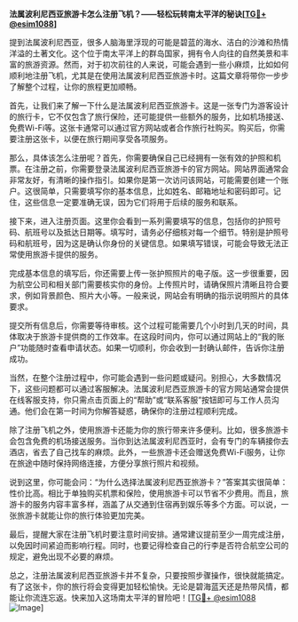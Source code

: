 **法属波利尼西亚旅游卡怎么注册飞机？——轻松玩转南太平洋的秘诀[[TG💪+ @esim1088](https://t.me/s/esim1088)]**

提到法属波利尼西亚，很多人脑海里浮现的可能是碧蓝的海水、洁白的沙滩和热情洋溢的土著文化。这个位于南太平洋上的群岛国家，拥有令人向往的自然美景和丰富的旅游资源。然而，对于初次前往的人来说，可能会遇到一些小麻烦，比如如何顺利地注册飞机，尤其是在使用法属波利尼西亚旅游卡时。这篇文章将带你一步步了解整个过程，让你的旅程更加顺畅。

首先，让我们来了解一下什么是法属波利尼西亚旅游卡。这是一张专门为游客设计的旅行卡，它不仅包含了旅行保险，还可能提供一些额外的服务，比如机场接送、免费Wi-Fi等。这张卡通常可以通过官方网站或者合作旅行社购买。购买后，你需要注册这张卡，以便在旅行期间享受各项服务。

那么，具体该怎么注册呢？首先，你需要确保自己已经拥有一张有效的护照和机票。在注册之前，你需要登录法属波利尼西亚旅游卡的官方网站。网站界面通常会非常友好，有清晰的操作指引。如果你是第一次访问该网站，可能需要创建一个账户。这很简单，只需要填写你的基本信息，比如姓名、邮箱地址和密码即可。记住，这些信息一定要准确无误，因为它们将用于后续的服务和联系。

接下来，进入注册页面。这里你会看到一系列需要填写的信息，包括你的护照号码、航班号以及抵达日期等。填写时，请务必仔细核对每一个细节。特别是护照号码和航班号，因为这是确认你身份的关键信息。如果填写错误，可能会导致无法正常使用旅游卡提供的服务。

完成基本信息的填写后，你还需要上传一张护照照片的电子版。这一步很重要，因为航空公司和相关部门需要核实你的身份。上传照片时，请确保照片清晰且符合要求，例如背景颜色、照片大小等。一般来说，网站会有明确的指示说明照片的具体要求。

提交所有信息后，你需要等待审核。这个过程可能需要几个小时到几天的时间，具体取决于旅游卡提供商的工作效率。在这段时间内，你可以通过网站上的“我的账户”功能随时查看申请状态。如果一切顺利，你会收到一封确认邮件，告诉你注册成功。

当然，在整个注册过程中，你可能会遇到一些问题或疑问。别担心，大多数情况下，这些问题都可以通过客服解决。法属波利尼西亚旅游卡的官方网站通常会提供在线客服支持，你只需点击页面上的“帮助”或“联系客服”按钮即可与工作人员沟通。他们会在第一时间为你解答疑惑，确保你的注册过程顺利完成。

除了注册飞机之外，使用旅游卡还能为你的旅行带来许多便利。比如，很多旅游卡会包含免费的机场接送服务。当你到达法属波利尼西亚时，会有专门的车辆接你去酒店，省去了自己找车的麻烦。此外，一些旅游卡还会赠送免费Wi-Fi服务，让你在旅途中随时保持网络连接，方便分享旅行照片和视频。

说到这里，你可能会问：“为什么选择法属波利尼西亚旅游卡？”答案其实很简单：性价比高。相比于单独购买机票和保险，使用旅游卡可以节省不少费用。而且，旅游卡的服务内容丰富多样，涵盖了从交通到住宿再到娱乐等多个方面。可以说，一张旅游卡就能让你的旅行体验更加完美。

最后，提醒大家在注册飞机时要注意时间安排。通常建议提前至少一周完成注册，以免因时间紧迫而影响行程。同时，也要记得检查自己的行李是否符合航空公司的规定，避免出现不必要的麻烦。

总之，注册法属波利尼西亚旅游卡并不复杂，只要按照步骤操作，很快就能搞定。有了这张卡，你的旅行将会变得更加轻松愉快。无论是碧海蓝天还是热带风情，都能让你流连忘返。快来加入这场南太平洋的冒险吧！[[TG💪+ @esim1088](https://t.me/s/esim1088) ![Image](https://i.postimg.cc/4NQfJmqS/Snipaste-2025-05-13-00-14-12.png)]